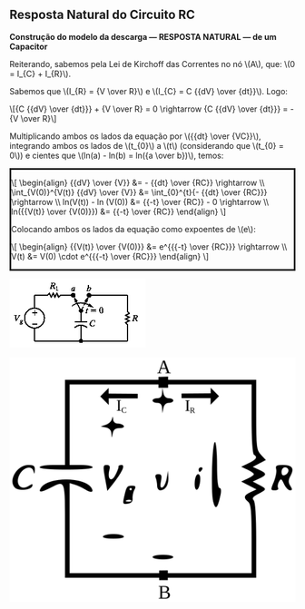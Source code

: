 ## Resposta Natural do Circuito RC

<div class="grid-66-33">

<div class="grid-element small">

<strong>Construção do modelo da descarga — RESPOSTA NATURAL — de um Capacitor</strong>

Reiterando, sabemos pela Lei de Kirchoff das Correntes no nó \\(A\\), que: \\(0 = I_{C} + I_{R}\\).

Sabemos que \\(I_{R} = {V \over R}\\) e \\(I_{C} = C {{dV} \over {dt}}\\). Logo: 

\\[{C {{dV} \over {dt}}} + {V \over R} = 0 \rightarrow {C {{dV} \over {dt}}} = - {V \over R}\\]

Multiplicando ambos os lados da equação por \\({{dt} \over {VC}}\\), integrando ambos os lados de \\(t_{0}\\) a \\(t\\) (considerando que \\(t_{0} = 0\\)) e cientes que \\(ln(a) - ln(b) = ln({a \over b})\\), temos:

<div class="grid-50-50" style="border-style: solid;">

<div class="grid-element">

\\[
\begin{align}
{{dV} \over {V}} &= - {{dt} \over {RC}} \rightarrow \\\\
\int_{V(0)}^{V(t)} {{dV} \over {V}} &= \int_{0}^{t}{- {{dt} \over {RC}}} \rightarrow \\\\
ln(V(t)) - ln (V(0)) &= {{-t} \over {RC}} - 0 \rightarrow \\\\
ln({{V(t)} \over {V(0)}}) &= {{-t} \over {RC}}
\end{align}
\\]

</div>

<div class="grid-element">

Colocando ambos os lados da equação como expoentes de \\(e\\):

\\[
\begin{align}
{{V(t)} \over {V(0)}} &= e^{{{-t} \over {RC}}} \rightarrow \\\\
V(t) &= V(0) \cdot e^{{{-t} \over {RC}}}
\end{align}
\\]

</div>


</div>



</div>

<div class="grid-element">

<!-- _class: transparent -->
![grid-img](./img/rc-natural.png)

<!-- _class: transparent -->
![grid-img](./img/rc-resposta-degrau-circuito-equivalente.svg)

</div>

</div>
